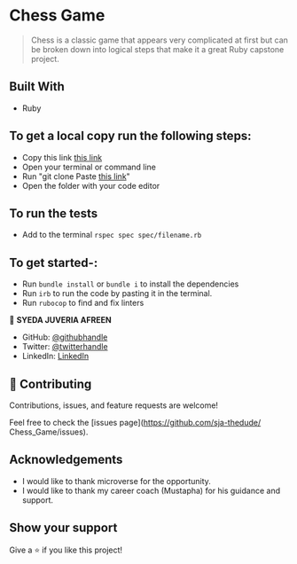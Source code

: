 # Chess Game

> Chess is a classic game that appears very complicated at first but can be broken down into logical steps that make it a great Ruby capstone project.

## Built With

- Ruby

## To get a local copy run the following steps:

- Copy this link [this link](https://github.com/sja-thedude/Chess_Game)
- Open your terminal or command line
- Run "git clone Paste [this link](https://github.com/sja-thedude/Chess_Game)"
- Open the folder with your code editor

## To run the tests
- Add to the terminal `rspec spec spec/filename.rb`

## To get started-:

- Run `bundle install` or `bundle i` to install the dependencies
- Run `irb` to run the code by pasting it in the terminal.
- Run `rubocop` to find and fix linters

👤 **SYEDA JUVERIA AFREEN**

- GitHub: [@githubhandle](https://github.com/sja-thedude)
- Twitter: [@twitterhandle](https://twitter.com/sja_thedude)
- LinkedIn: [LinkedIn](https://linkedin.com/in/sja_thedude)

## 🤝 Contributing

Contributions, issues, and feature requests are welcome!

Feel free to check the [issues page](https://github.com/sja-thedude/
Chess_Game/issues).


## Acknowledgements

- I would like to thank microverse for the opportunity.
- I would like to thank my career coach (Mustapha) for his guidance and support.

## Show your support

Give a ⭐️ if you like this project!